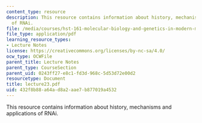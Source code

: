 ```yaml
---
content_type: resource
description: This resource contains information about history, mechanisms and applications
  of RNAi.
file: /media/courses/hst-161-molecular-biology-and-genetics-in-modern-medicine-fall-2007/432f8b88a64ad8a2aae7b877019a4532_lecture23.pdf
file_type: application/pdf
learning_resource_types:
- Lecture Notes
license: https://creativecommons.org/licenses/by-nc-sa/4.0/
ocw_type: OCWFile
parent_title: Lecture Notes
parent_type: CourseSection
parent_uid: 0243ff27-e8c1-fd3d-968c-5d53d72e00d2
resourcetype: Document
title: lecture23.pdf
uid: 432f8b88-a64a-d8a2-aae7-b877019a4532
---
```

This resource contains information about history, mechanisms and applications of RNAi.